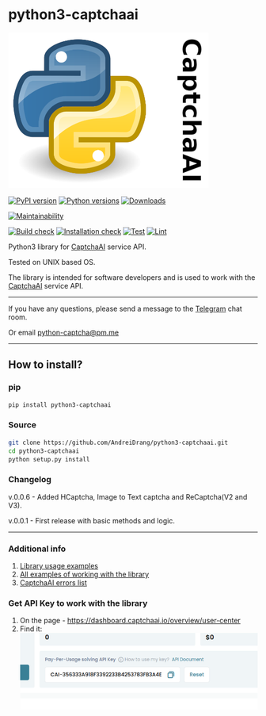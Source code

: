 # python3-captchaai
![](files/CaptchaAISm.png)

[![PyPI version](https://badge.fury.io/py/python3-captchaai.svg)](https://badge.fury.io/py/python3-captchaai)
[![Python versions](https://img.shields.io/pypi/pyversions/python3-captchaai.svg?logo=python&logoColor=FBE072)](https://badge.fury.io/py/python3-captchaai)
[![Downloads](https://pepy.tech/badge/python3-captchaai/month)](https://pepy.tech/project/python3-captchaai)

[![Maintainability](https://api.codeclimate.com/v1/badges/3431fd3fe71baf7eb9da/maintainability)](https://codeclimate.com/github/AndreiDrang/python3-captchaai/maintainability)

[![Build check](https://github.com/AndreiDrang/python3-captchaai/actions/workflows/test_build.yml/badge.svg?branch=main)](https://github.com/AndreiDrang/python3-captchaai/actions/workflows/test_build.yml)
[![Installation check](https://github.com/AndreiDrang/python3-captchaai/actions/workflows/install.yml/badge.svg?branch=main)](https://github.com/AndreiDrang/python3-captchaai/actions/workflows/install.yml)
[![Test](https://github.com/AndreiDrang/python3-captchaai/actions/workflows/test.yml/badge.svg?branch=main)](https://github.com/AndreiDrang/python3-captchaai/actions/workflows/test.yml)
[![Lint](https://github.com/AndreiDrang/python3-captchaai/actions/workflows/lint.yml/badge.svg?branch=main)](https://github.com/AndreiDrang/python3-captchaai/actions/workflows/lint.yml)


Python3 library for [CaptchaAI](https://www.captchaai.io/) service API.

Tested on UNIX based OS.

The library is intended for software developers and is used to work with the [CaptchaAI](https://www.captchaai.io/) service API.

***

If you have any questions, please send a message to the [Telegram](https://t.me/pythoncaptcha) chat room.

Or email python-captcha@pm.me

***

## How to install?

### pip

```bash
pip install python3-captchaai
```

### Source
```bash
git clone https://github.com/AndreiDrang/python3-captchaai.git
cd python3-captchaai
python setup.py install
```

### Changelog

v.0.0.6 - Added HCaptcha, Image to Text captcha and ReCaptcha(V2 and V3).

v.0.0.1 - First release with basic methods and logic.

***

### Additional info
1. [Library usage examples](https://andreidrang.github.io/python3-captchaai/)
2. [All examples of working with the library](src/examples)
3. [CaptchaAI errors list](https://captchaai.atlassian.net/wiki/spaces/CAPTCHAAI/pages/426145/errorCode+full+list+of+errors)


### Get API Key to work with the library
1. On the page - https://dashboard.captchaai.io/overview/user-center
2. Find it: ![img.png](files/img.png)
